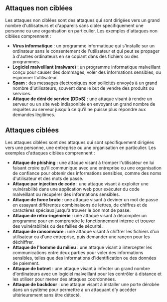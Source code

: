 ## Attaques non ciblées

Les attaques non ciblées sont des attaques qui sont dirigées vers un grand nombre d'utilisateurs et d'appareils sans cibler spécifiquement une personne ou une organisation en particulier. Les exemples d'attaques non ciblées comprennent :

- **Virus informatique** : un programme informatique qui s'installe sur un ordinateur sans le consentement de l'utilisateur et qui peut se propager à d'autres ordinateurs en se copiant dans des fichiers ou des programmes.
- **Logiciel malveillant (malware)** : un programme informatique malveillant conçu pour causer des dommages, voler des informations sensibles, ou espionner l'utilisateur.
- **Spam** : des messages électroniques non sollicités envoyés à un grand nombre d'utilisateurs, souvent dans le but de vendre des produits ou services.
- **Attaque de déni de service (DDoS)** : une attaque visant à rendre un serveur ou un site web indisponible en envoyant un grand nombre de requêtes au serveur jusqu'à ce qu'il ne puisse plus répondre aux demandes légitimes.

## Attaques ciblées

Les attaques ciblées sont des attaques qui sont spécifiquement dirigées vers une personne, une entreprise ou une organisation en particulier. Les exemples d'attaques ciblées comprennent :

- **Attaque de phishing** : une attaque visant à tromper l'utilisateur en lui faisant croire qu'il communique avec une entreprise ou une organisation de confiance pour obtenir des informations sensibles, comme des noms d'utilisateur et des mots de passe.
- **Attaque par injection de code** : une attaque visant à exploiter une vulnérabilité dans une application web pour exécuter du code malveillant ou récupérer des informations sensibles.
- **Attaque de force brute** : une attaque visant à deviner un mot de passe en essayant différentes combinaisons de lettres, de chiffres et de caractères spéciaux jusqu'à trouver le bon mot de passe.
- **Attaque de rétro-ingénierie** : une attaque visant à décompiler un programme pour en comprendre le fonctionnement interne et trouver des vulnérabilités ou des failles de sécurité.
- **Attaque de ransomware** : une attaque visant à chiffrer les fichiers d'un utilisateur ou d'une entreprise, puis demander une rançon pour les déchiffrer.
- **Attaque de l'homme du milieu** : une attaque visant à intercepter les communications entre deux parties pour voler des informations sensibles, telles que des informations d'identification ou des données de paiement.
- **Attaque de botnet** : une attaque visant à infecter un grand nombre d'ordinateurs avec un logiciel malveillant pour les contrôler à distance et les utiliser pour mener des attaques coordonnées.
- **Attaque de backdoor** : une attaque visant à installer une porte dérobée dans un système pour permettre à un attaquant d'y accéder ultérieurement sans être détecté. 
